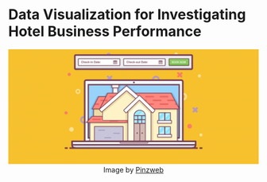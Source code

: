 # Data Visualization for Investigating Hotel Business Performance

<p align="center">
  <img src="Images/banner.png" width="1024" height="auto">
  <br>
  Image by <a href="https://www.pinzweb.at/">Pinzweb</a>
</p>
